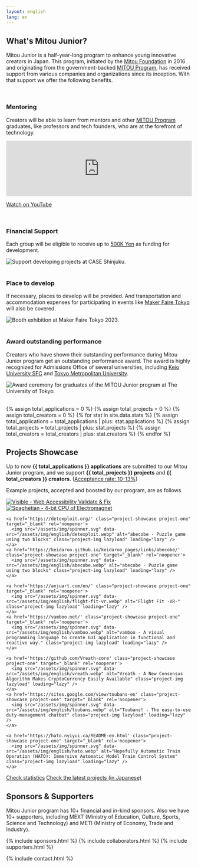 ```yaml
---
layout: english
lang: en
---
```


<div class="post">
  <h2>What's Mitou Junior?</h2>
  <p>Mitou Junior is a half-year-long program to enhance young innovative creators in Japan. This program, initiated by the <a href="https://www.mitou.org/">Mitou Foundation</a> in 2016 and originating from the government-backed <a href='https://www.ipa.go.jp/en/about/it-talents/mitou.html'>MITOU Program</a>, has received support from various companies and organizations since its inception. With that support we offer the following benefits.</p>

  <br>

  <h3 id='supports-mentoring'>
    <a href='#supports-mentoring'><i class="fas fa-graduation-cap green"></i></a>
    Mentoring
  </h3>
  <p>Creators will be able to learn from mentors and other <a href='https://www.ipa.go.jp/en/about/it-talents/mitou.html'>MITOU Program</a> graduates, like professors and tech founders, who are at the forefront of technology.</p>

  <div class="youtube" itemprop="video" itemscope itemtype="http://schema.org/VideoObject">
    <meta itemprop="isFamilyFriendly"     content="True">
    <meta itemprop="requiresSubscription" content="False">
    <meta itemprop="width"                content="1280">
    <meta itemprop="height"               content="720">
    <meta itemprop="thumbnailUrl"         content="https://i.gyazo.com/c154c247c3056509f102d10b0daec7c8.jpg">
    <meta itemprop="uploadDate"           content="2019-12-11">
    <meta itemprop="contentUrl"           content="https://youtube.googleapis.com/v/qcMk-CLo21c">
    <meta itemprop="embedUrl"             content="https://www.youtube.com/embed/qcMk-CLo21c?rel=0">
    <meta itemprop="name"                 content="What is Mitou Junior program?">
    <meta itemprop="description"          content="Mitou Junior is a half-year-long program to enhance young innovative creators in Japan. This program, initiated by the Mitou Foundation in 2016 and originating from the government-backed MITOU Program, has received support from various companies and organizations since its inception. With that support we offer the following benefits.">
    <iframe width="100%" src="https://www.youtube.com/embed/qcMk-CLo21c" frameborder="0" allow="accelerometer; autoplay; encrypted-media; gyroscope; picture-in-picture" allowfullscreen></iframe>
  </div>

  <a href="https://www.youtube.com/watch?v=qcMk-CLo21c" class="button">Watch on YouTube</a>

  <br>

  <h3 id='supports-development'>
    <a href='#supports-development'><i class="fas fa-badge-dollar green"></i></a>
    Financial Support
  </h3>
  <p>Each group will be eligible to receive up to <a href='https://www.google.com/search?q=500,000+Yen+to+USD'>500K Yen</a> as funding for development.</p>

  <img src="/assets/img/spinner.svg" data-src="/assets/img/about_development.webp"
   title="Support developing projects at CASE Shinjuku." class="top-img lazyload" loading="lazy"
     alt="Support developing projects at CASE Shinjuku." >
  <br><br>

  <h3 id='supports-expenses'>
    <a href='#supports-expenses'><i class="fas fa-gear green"></i></a>
    Place to develop
  </h3>
  <p>If necessary, places to develop will be provided. And transportation and accommodation expenses for participating in events like <a href='https://makezine.jp/event/mft2023/en/'>Maker Faire Tokyo</a> will also be covered.</p>

  <img src="/assets/img/spinner.svg" data-src="/assets/img/about_expenses.webp"
   title="Booth exhibition at Maker Faire Tokyo 2023." class="top-img lazyload" loading="lazy"
     alt="Booth exhibition at Maker Faire Tokyo 2023.">
  <br><br>

  <h3 id='supports-awarding'>
    <a href='#supports-awarding'><i class="fas fa-link green"></i></a>
    Award outstanding performance
  </h3>
  <p>Creators who have shown their outstanding performance during Mitou Junior program get an outstanding performance award. The award is highly recognized for Admissions Office of several universities, including <a href='https://www.sfc.keio.ac.jp/en/' target='_blank' rel='noopener'>Keio University SFC</a> and <a href='https://www.tmu.ac.jp/english/index.html' target='_blank' rel='noopener'>Tokyo Metropolitan University</a>.</p>

  <img src="/assets/img/spinner.svg" data-src="/assets/img/about_awarding.webp"
     title="Award ceremony for graduates of the MITOU Junior program at The University of Tokyo." class="top-img lazyload" loading="lazy"
       alt="Award ceremony for graduates of the MITOU Junior program at The University of Tokyo.">
  <br><br>

  {% assign total_applications = 0 %}
  {% assign total_projects = 0 %}
  {% assign total_creators = 0 %}
  {% for stat in site.data.stats %}
    {% assign total_applications = total_applications | plus: stat.applications %}
    {% assign total_projects     = total_projects     | plus: stat.projects %}
    {% assign total_creators     = total_creators     | plus: stat.creators %}
  {% endfor %}

  <h2 id='showcase'>Projects Showcase</h2>
  <p>Up to now <strong>{{ total_applications }} applications</strong> are submitted to our Mitou Junior program, and we support <strong>{{ total_projects }} projects</strong> and <strong>{{ total_creators }} creators</strong>. (<a href='/english/stats'>Acceptance rate: 10-13%</a>)</p>
  <p>Example projects, accepted and boosted by our program, are as follows.</p>

  <div class="project-showcase-list">
    <a href='https://github.com/visible/visible' class="project-showcase project-one" target="_blank" rel='noopener'>
      <img src="/assets/img/spinner.svg" data-src="/assets/img/english/visible.webp" alt="Visible - Web Accessibility Validate & Fix" class="project-img lazyload" loading="lazy" />
    </a>
    <a href='https://www.youtube.com/watch?v=MePIVH21RZM' class="project-showcase project-one" target="_blank" rel='noopener'>
      <img src="/assets/img/spinner.svg" data-src="/assets/img/english/spaghetian.webp" alt="Spaghetian - 4-bit CPU of Electromagnet" class="project-img lazyload" loading="lazy" />
    </a>

    <a href='https://detexploit.org/' class="project-showcase project-one" target="_blank" rel='noopener'>
      <img src="/assets/img/spinner.svg" data-src="/assets/img/english/detexploit.webp" alt="abecobe - Puzzle game using two blocks" class="project-img lazyload" loading="lazy" />
    </a>
    <a href='https://keidaroo.github.io/keidaroo_pages/links/abecobe/' class="project-showcase project-one" target="_blank" rel='noopener'>
      <img src="/assets/img/spinner.svg" data-src="/assets/img/english/abecobe.webp" alt="abecobe - Puzzle game using two blocks" class="project-img lazyload" loading="lazy" />
    </a>

    <a href='https://anjuart.com/en/' class="project-showcase project-one" target="_blank" rel='noopener'>
      <img src="/assets/img/spinner.svg" data-src="/assets/img/english/flight-fit-vr.webp" alt="Flight Fit -VR-" class="project-img lazyload" loading="lazy" />
    </a>
    <a href='https://vamboo.net/' class="project-showcase project-one" target="_blank" rel='noopener'>
      <img src="/assets/img/spinner.svg" data-src="/assets/img/english/vamboo.webp" alt="vamboo - A visual programming language to create GUI application in functional and reactive way." class="project-img lazyload" loading="lazy" />
    </a>

    <a href='https://github.com/Vreath-core' class="project-showcase project-one" target="_blank" rel='noopener'>
      <img src="/assets/img/spinner.svg" data-src="/assets/img/english/vreath.webp" alt="Vreath - A New Consensus Algorithm Makes CryptoCurrency Easily Available" class="project-img lazyload" loading="lazy" />
    </a>
    <a href='https://sites.google.com/view/toubans-en' class="project-showcase project-one" target="_blank" rel='noopener'>
      <img src="/assets/img/spinner.svg" data-src="/assets/img/english/toubans.webp" alt="Toubans! - The easy-to-use duty-management chatbot" class="project-img lazyload" loading="lazy" />
    </a>

    <a href='https://hato.nyiyui.ca/README-en.html' class="project-showcase project-one" target="_blank" rel='noopener'>
      <img src="/assets/img/spinner.svg" data-src="/assets/img/english/hato.webp" alt="Hopefully Automatic Train Operation (HATO): Immersive Automatic Model Train Control System" class="project-img lazyload" loading="lazy" />
    </a>
  </div>

  <div class='flex'>
    <a href="/english/stats" class="button">Check statistics</a>
    <a href="/final" class="button">Check the latest projects (in Japanese)</a>
  </div>


  <h2 id='supporters'>Sponsors & Supporters</h2>
  <p>Mitou Junior program has 10+ financial and in-kind sponsors. Also we have 10+ supporters, including MEXT (Ministry of Education, Culture, Sports, Science and Technology) and METI (Ministry of Economy, Trade and Industry).</p>
</div>

{% include sponsors.html %}
{% include collaborators.html %}
{% include supporters.html %}

{% include contact.html %}

